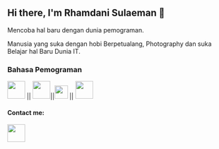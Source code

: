 <h2> Hi there, I'm <b>Rhamdani Sulaeman</b> 👋</h2>
<p>Mencoba hal baru dengan dunia pemograman.</p>
<p>Manusia yang suka dengan hobi Berpetualang, Photography dan suka Belajar hal Baru Dunia IT.</p>

<h3>Bahasa Pemograman</h3>
<p><img src="https://cdn-icons-png.flaticon.com/512/1051/1051277.png" width="40"> || <img src="https://cdn-icons-png.flaticon.com/512/5968/5968242.png" width="40">||<img src="https://cdn-icons-png.flaticon.com/512/528/528261.png" width="30"> || <img src="https://www.designbust.com/download/168/png/laravel_icon512.png" width="40"></p>
<h4>Contact me:</h4>
<p><a href="https://www.linkedin.com/in/rhamdani-sulaeman-33b300219/"><img src="https://img.shields.io/badge/linkedin-RhamdaniS-blue" width="40"></a></p>
